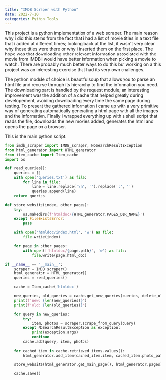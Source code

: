 ```yaml
---
title: "IMDB Scraper with Python"
date: 2022-7-10
categories: Python Tools
---
```


This project is a python implementation of a web scraper. The main reason why i did this stems from the fact that i had a list of movie titles in a text file that i added at different times; looking back at the list, it wasn't very clear why those titles were there or why i inserted them on the first place. The hope was that downloading other relevant information associated with the movie from IMDB i would have better information when picking a movie to watch. There are probably much better ways to do this but working on a this project was an interesting exercise that had its very own challenges. 

The python module of choice is beautifulsoup that allows you to parse an html file and recurse through its hierarchy to find the information you need. The downloading part is handled by the request module; an interesting improvement was the addition of a cache that helped greatly during developement, avoiding downloading every time the same page during testing.
To present the gathered information i came up with a very primitive way of generating automatically generating a html page with all the images and the information. Finally i wrapped everything up with a shell script that reads the file, downloads the new movies added, generates the html and opens the page on a browser.

This is the main python script:
```python
from imdb_scraper import IMDB_scraper, NoSearchResultException
from html_generator import HTML_generator
from item_cache import Item_cache
import os

def read_queries():
    queries = []
    with open('queries.txt') as file:
        for line in file:
            line = line.replace('\n', '').replace(':', '')
            queries.append(line)
    return queries

def store_website(index, other_pages):
    try:
        os.makedirs(f'htmldoc/{HTML_generator.PAGES_DIR_NAME}')
    except FileExistsError:
        pass
    
    with open('htmldoc/index.html', 'w') as file:
        file.write(index)

    for page in other_pages:
        with open(f'htmldoc/{page.path}', 'w') as file:
            file.write(page.html_doc)

if __name__ == '__main__':
    scraper = IMDB_scraper()
    html_generator = HTML_generator()
    queries = read_queries()

    cache = Item_cache('htmldoc')

    new_queries, old_queries = cache.get_new_queries(queries, delete_old=True)
    print(f'new: {len(new_queries)}')
    print(f'old: {len(old_queries)}')

    for query in new_queries:
        try:
            item, photos = scraper.scrape_from_query(query)
        except NoSearchResultException as exception:
            print(exception.args)
            continue
        cache.add(query, item, photos)
    
    for cached_item in cache.retrieved_items.values():
        html_generator.add_item(cached_item.item, cached_item.photo_paths)

    store_website(html_generator.get_main_page(), html_generator.pages)

    cache.save()
```
